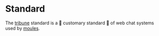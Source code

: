# Standard

The [tribune](./tribune.md) standard  is a 🤦 customary standard 🤦 of web chat systems used by [moules](./moules.md).

